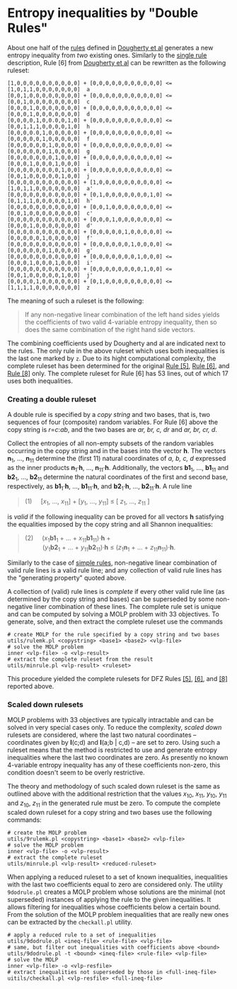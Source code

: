 Entropy inequalities by &quot;Double Rules&quot;
========================================

About one half of the [rules](../rules/DESCRIPTION.md) defined in
[Dougherty et al](http://arxiv.org/pdf/1104.3602v1) generates a new entropy
inequality from *two* existing ones. Similarly to the 
[single rule](../rules/DESCRIPTION.md) description, Rule [6] from 
[Dougherty et al](http://arxiv.org/pdf/1104.3602v1) can be rewritten as the
following ruleset:

    [1,0,0,0,0,0,0,0,0,0,0] + [0,0,0,0,0,0,0,0,0,0,0] <= [1,0,1,1,0,0,0,0,0,0,0]  a
    [0,0,1,0,0,0,0,0,0,0,0] + [0,0,0,0,0,0,0,0,0,0,0] <= [0,0,1,0,0,0,0,0,0,0,0]  c
    [0,0,0,1,0,0,0,0,0,0,0] + [0,0,0,0,0,0,0,0,0,0,0] <= [0,0,0,1,0,0,0,0,0,0,0]  d
    [0,0,0,0,1,0,0.0,0,1,0] + [0,0,0,0,0,0,0,0,0,0,0] <= [0,0,1,1,1,0,0,0,0,1,0]  h
    [0,0,0,0.0,1,0,0,0,0,0] + [0,0,0,0,0,0,0,0,0,0,0] <= [0,0,0,0,0,1,0,0,0,0,0]  f
    [0,0,0,0,0,0,1,0,0,0,0] + [0,0,0,0,0,0,0,0,0,0,0] <= [0,0,0,0,0,0,1,0,0,0,0]  g
    [0,0,0,0,0,0,0,1,0,0,0] + [0,0,0,0,0,0,0,0,0,0,0] <= [0,0,0,1,0,0,0,1,0,0,0]  i
    [0,0,0,0,0,0,0,0,1,0,0] + [0,0,0,0,0,0,0,0,0,0,0] <= [0,0,1,0,0,0,0,0,1,0,0]  j
    [0,0,0,0,0,0,0,0,0,0,0] + [1,0,0,0,0,0,0,0,0,0,0] <= [1,0,1,1,0,0,0,0,0,0,0]  a'
    [0,0,0,0,0,0,0.0,0,0,0] + [0,1,0,0,0,0,0,0,0,1,0] <= [0,1,1,1,0,0,0,0,0,1,0]  h'
    [0,0,0,0,0,0,0,0,0,0,0] + [0,0,1,0,0,0,0,0,0,0,0] <= [0,0,1,0,0,0,0,0,0,0,0]  c'
    [0,0,0,0,0,0,0,0,0,0,0] + [0,0,0,1,0,0,0,0,0,0,0] <= [0,0,0,1,0,0,0,0,0,0,0]  d'
    [0,0,0,0.0,0,0,0,0,0,0] + [0,0,0,0,0,1,0,0,0,0,0] <= [0,0,0,0,0,1,0,0,0,0,0]  f'
    [0,0,0,0,0,0,0,0,0,0,0] + [0,0,0,0,0,0,1,0,0,0,0] <= [0,0,0,0,0,0,1,0,0,0,0]  g'
    [0,0,0,0,0,0,0,0,0,0,0] + [0,0,0,0,0,0,0,1,0,0,0] <= [0,0,0,1,0,0,0,1,0,0,0]  i'
    [0,0,0,0,0,0,0,0,0,0,0] + [0,0,0,0,0,0,0,0,1,0,0] <= [0,0,1,0,0,0,0,0,1,0,0]  j'
    [0,0,0,0,1,0,0,0,0,0,0] + [0,1,0,0,0,0,0,0,0,0,0] <= [1,1,1,1,0,0,0,0,0,0,0]  z


The meaning of such a ruleset is the following:

> If any non-negative linear combination of the left hand sides yields the
> coefficients of two valid 4-variable entropy inequality, then so does the
> same combination of the right hand side vectors.

The combining coefficients used by Dougherty and al are indicated next to
the rules.  The only rule in the above ruleset which uses both inequalities
is the last one marked by `z`. Due to its hight computational complexity,
the complete ruleset has been determined for the original
[Rule \[5\]](DFZ/05.txt), [Rule \[6\]](DFZ/06.txt), and [Rule \[8\]](DFZ/08.txt) only. 
The complete ruleset for Rule [6] has 53 lines, out of which 17 uses both
inequalities.

### Creating a double ruleset

A double rule is specified by a *copy string* and two bases, that is, two sequences of
four (composite) random variables. For Rule [6] above the copy string is
*r*=*c*:*ab*, and the two bases are *ar, br, c, dr* and *ar, br, cr, d*.

Collect the entropies of all non-empty subsets of the random variables
occurring in the copy string and in the bases into the vector **h**. The
vectors **n**<sub>1</sub>, ..., **n**<sub>11</sub> determine the (first 11)
natural coordinates of *a, b, c, d* expressed as the inner products 
**n**<sub>1</sub>&#183;**h**, ..., **n**<sub>11</sub>&#183;**h**.
Additionally, the vectors **b1**<sub>1</sub>, ..., **b1**<sub>11</sub> and
**b2**<sub>1</sub>, ..., **b2**<sub>11</sub> determine the natural
coordinates of the first and second base, respectively, as **b1**<sub>1</sub>&#183;**h**, ...,
**b1**<sub>11</sub>&#183;**h**, 
and **b2**<sub>1</sub>&#183;**h**, ..., **b2**<sub>11</sub>&#183;**h**.
A rule line

> (1) &nbsp; &nbsp; [*x*<sub>1</sub>, ..., *x*<sub>11</sub>] +
>  [*y*<sub>1</sub>, ..., *y*<sub>11</sub>] &le; [ *z*<sub>1</sub>, ...,
> *z*<sub>11</sub> ]

is *valid* if the following inequality can be proved for all vectors **h**
satisfying the equalities imposed by the copy string and all Shannon
inequalities:

> (2) &nbsp; &nbsp; (*x*<sub>1</sub>**b1**<sub>1</sub> + ... +
>        *x*<sub>11</sub>**b1**<sub>11</sub>)&#183;**h** + <br>
>  &nbsp; &nbsp; &nbsp; &nbsp; &nbsp;
>     (*y*<sub>1</sub>**b2**<sub>1</sub> + ... +
> *y*<sub>11</sub>**b2**<sub>11</sub>)&#183;**h** &le;
>    (*z*<sub>1</sub>**n**<sub>1</sub> + ... +
> *z*<sub>11</sub>**n**<sub>11</sub>)&#183;**h**.

Similarly to the case of [simple rules](../rules/DESCRIPTION.md),
non-negative linear combination of valid rule lines is a valid rule line;
and any collection of valid rule lines has the &quot;generating property&quot;
quoted above. 

A collection of (valid) rule lines is *complete* if every other valid rule line (as
determined by the copy string and bases) can be superseded by
some non-negative liner combination of these lines. The complete rule set is
unique and can be computed by solving a MOLP problem with 33 objectives. To
generate, solve, and then extract the complete ruleset use the commands

    # create MOLP for the rule specified by a copy string and two bases
    utils/rulemk.pl <copystring> <base1> <base2> <vlp-file>
    # solve the MOLP problem
    inner <vlp-file> -o <vlp-result>
    # extract the complete ruleset from the result
    utils/minrule.pl <vlp-result> <ruleset>

This procedure yielded the complete rulesets for DFZ Rules [\[5\]](DFZ/05.txt),
[\[6\]](DFZ/06.txt), and [\[8\]](DFZ/08.txt) reported above.

### Scaled down rulesets 

MOLP problems with 33 objectives are typically intractable and can be solved
in very special cases only. To reduce the complexity, *scaled down* rulesets
are considered, where the last two natural coordinates &ndash; coordinates
given by **I**(c;d) and **I**(a;b | c,d) &ndash; are set to
zero. Using such a ruleset means that the method is restricted to use and
generate entropy inequalities where the last two coordinates are zero. As
presently no known 4-variable entropy inequality has any of these
coefficients non-zero, this condition doesn't seem to be overly
restrictive.

The theory and methodology of such scaled down ruleset is the same as
outlined above with the additional restriction that the values
*x*<sub>10</sub>, *x*<sub>11</sub>, *y*<sub>10</sub>, *y*<sub>11</sub> and
*z*<sub>10</sub>, *z*<sub>11</sub> in the generated rule must be zero. To
compute the complete scaled down ruleset for a copy string and two bases use
the following commands:

    # create the MOLP problem
    utils/9rulemk.pl <copystring> <base1> <base2> <vlp-file>
    # solve the MOLP problem
    inner <vlp-file> -o <vlp-result>
    # extract the complete ruleset
    utils/minrule.pl <vlp-result> <reduced-ruleset>

When applying a reduced ruleset to a set of known inequalities, inequalities
with the last two coefficients equal to zero are considered only. The
utility `9dodrule.pl` creates a MOLP problem whose solutions are the minimal
(not superseded) instances of applying the rule to the given inequalities.
It allows filtering for inequalities whose coefficients below a certain
bound. From the solution of the MOLP problem inequalities that are really
new ones can be extracted by the `checkall.pl` utility.

    # apply a reduced rule to a set of inequalities
    utils/9dodrule.pl <ineq-file> <rule-file> <vlp-file>
    # same, but filter out inequalities with coefficients above <bound>
    utils/9dodrule.pl -t <bound> <ineq-file> <rule-file> <vlp-file>
    # solve the MOLP
    inner <vlp-file> -o <vlp-resfile>
    # extract inequalities not superseded by those in <full-ineq-file>
    uitils/checkall.pl <vlp-resfile> <full-ineq-file>



